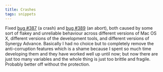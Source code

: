 ```yaml
---
title: Crashes
tags: snippets
---
```


Fixed [bug \#387](http://wincent.dev/a/support/bugs/show_bug.cgi?id=387) (a crash) and [bug \#389](http://wincent.dev/a/support/bugs/show_bug.cgi?id=389) (an abort), both caused by some sort of flakey and unreliable behaviour across different versions of Mac OS X, different versions of the development tools, and different versions of Synergy Advance. Basically I had no choice but to completely remove the anti-corruption features which is a shame because I spent so much time developing them and they have worked well up until now; but now there are just too many variables and the whole thing is just too brittle and fragile. Probably better off without the protection.
